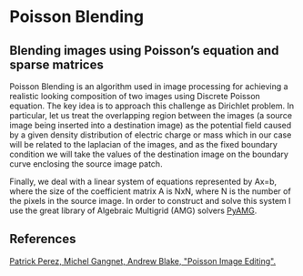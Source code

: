 # Poisson Blending
## Blending images using Poisson’s equation and sparse matrices
Poisson Blending is an algorithm used in image processing for achieving a realistic looking composition of two images using Discrete Poisson equation.
The key idea is to approach this challenge as Dirichlet problem. In particular, let us treat the overlapping region between the images (a source image being inserted into a destination image) as the potential field caused by a given density distribution of electric charge or mass which in our case will be related to the laplacian of the images, and as the fixed boundary condition we will take the values of the destination image on the boundary curve enclosing the source image patch.

Finally, we deal with a linear system of equations represented by Ax=b, where the size of the coefficient matrix A is NxN, where N is the number of the pixels in the source image.
In order to construct and solve this system I use the great library of Algebraic Multigrid (AMG) solvers [PyAMG](https://github.com/pyamg/pyamg).

## References
[Patrick Perez, Michel Gangnet, Andrew Blake, "Poisson Image Editing".](https://www.cs.jhu.edu/~misha/Fall07/Papers/Perez03.pdf)
